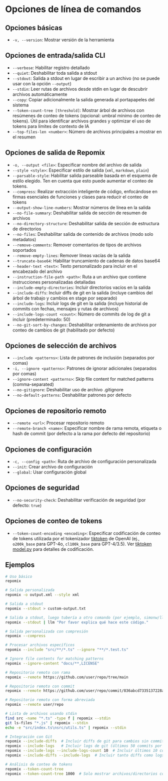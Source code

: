 # Opciones de línea de comandos

## Opciones básicas
- `-v, --version`: Mostrar versión de la herramienta

## Opciones de entrada/salida CLI
- `--verbose`: Habilitar registro detallado
- `--quiet`: Deshabilitar toda salida a stdout
- `--stdout`: Salida a stdout en lugar de escribir a un archivo (no se puede usar con la opción `--output`)
- `--stdin`: Leer rutas de archivos desde stdin en lugar de descubrir archivos automáticamente
- `--copy`: Copiar adicionalmente la salida generada al portapapeles del sistema
- `--token-count-tree [threshold]`: Mostrar árbol de archivos con resúmenes de conteo de tokens (opcional: umbral mínimo de conteo de tokens). Útil para identificar archivos grandes y optimizar el uso de tokens para límites de contexto de IA
- `--top-files-len <number>`: Número de archivos principales a mostrar en el resumen

## Opciones de salida de Repomix
- `-o, --output <file>`: Especificar nombre del archivo de salida
- `--style <style>`: Especificar estilo de salida (`xml`, `markdown`, `plain`)
- `--parsable-style`: Habilitar salida parseable basada en el esquema de estilo elegido. Ten en cuenta que esto puede aumentar el conteo de tokens.
- `--compress`: Realizar extracción inteligente de código, enfocándose en firmas esenciales de funciones y clases para reducir el conteo de tokens
- `--output-show-line-numbers`: Mostrar números de línea en la salida
- `--no-file-summary`: Deshabilitar salida de sección de resumen de archivos
- `--no-directory-structure`: Deshabilitar salida de sección de estructura de directorios
- `--no-files`: Deshabilitar salida de contenido de archivos (modo solo metadatos)
- `--remove-comments`: Remover comentarios de tipos de archivos soportados
- `--remove-empty-lines`: Remover líneas vacías de la salida
- `--truncate-base64`: Habilitar truncamiento de cadenas de datos base64
- `--header-text <text>`: Texto personalizado para incluir en el encabezado del archivo
- `--instruction-file-path <path>`: Ruta a un archivo que contiene instrucciones personalizadas detalladas
- `--include-empty-directories`: Incluir directorios vacíos en la salida
- `--include-diffs`: Incluir diffs de git en la salida (incluye cambios del árbol de trabajo y cambios en stage por separado)
- `--include-logs`: Incluir logs de git en la salida (incluye historial de commits con fechas, mensajes y rutas de archivos)
- `--include-logs-count <count>`: Número de commits de log de git a incluir (predeterminado: 50)
- `--no-git-sort-by-changes`: Deshabilitar ordenamiento de archivos por conteo de cambios de git (habilitado por defecto)

## Opciones de selección de archivos
- `--include <patterns>`: Lista de patrones de inclusión (separados por comas)
- `-i, --ignore <patterns>`: Patrones de ignorar adicionales (separados por comas)
- `--ignore-content <patterns>`: Skip file content for matched patterns (comma-separated)
- `--no-gitignore`: Deshabilitar uso de archivo .gitignore
- `--no-default-patterns`: Deshabilitar patrones por defecto

## Opciones de repositorio remoto
- `--remote <url>`: Procesar repositorio remoto
- `--remote-branch <name>`: Especificar nombre de rama remota, etiqueta o hash de commit (por defecto a la rama por defecto del repositorio)

## Opciones de configuración
- `-c, --config <path>`: Ruta de archivo de configuración personalizada
- `--init`: Crear archivo de configuración
- `--global`: Usar configuración global

## Opciones de seguridad
- `--no-security-check`: Deshabilitar verificación de seguridad (por defecto: `true`)

## Opciones de conteo de tokens
- `--token-count-encoding <encoding>`: Especificar codificación de conteo de tokens utilizada por el tokenizador [tiktoken](https://github.com/openai/tiktoken) de OpenAI (ej., `o200k_base` para GPT-4o, `cl100k_base` para GPT-4/3.5). Ver [tiktoken model.py](https://github.com/openai/tiktoken/blob/main/tiktoken/model.py#L24) para detalles de codificación.


## Ejemplos

```bash
# Uso básico
repomix

# Salida personalizada
repomix -o output.xml --style xml

# Salida a stdout
repomix --stdout > custom-output.txt

# Salida a stdout, luego tubería a otro comando (por ejemplo, simonw/llm)
repomix --stdout | llm "Por favor explica qué hace este código."

# Salida personalizada con compresión
repomix --compress

# Procesar archivos específicos
repomix --include "src/**/*.ts" --ignore "**/*.test.ts"

# Ignore file contents for matching patterns
repomix --ignore-content "docs/**,LICENSE"

# Repositorio remoto con rama
repomix --remote https://github.com/user/repo/tree/main

# Repositorio remoto con commit
repomix --remote https://github.com/user/repo/commit/836abcd7335137228ad77feb28655d85712680f1

# Repositorio remoto con forma abreviada
repomix --remote user/repo

# Lista de archivos usando stdin
find src -name "*.ts" -type f | repomix --stdin
git ls-files "*.js" | repomix --stdin
echo -e "src/index.ts\nsrc/utils.ts" | repomix --stdin

# Integración con Git
repomix --include-diffs  # Incluir diffs de git para cambios sin commit
repomix --include-logs   # Incluir logs de git (últimos 50 commits por defecto)
repomix --include-logs --include-logs-count 10  # Incluir últimos 10 commits
repomix --include-diffs --include-logs  # Incluir tanto diffs como logs

# Análisis de conteo de tokens
repomix --token-count-tree
repomix --token-count-tree 1000  # Solo mostrar archivos/directorios con 1000+ tokens
```

